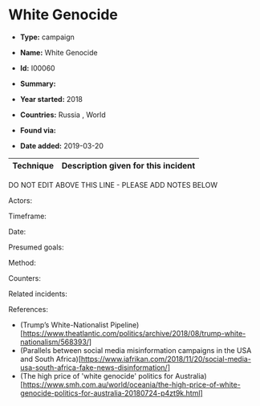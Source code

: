 # White Genocide

* **Type:** campaign

* **Name:** White Genocide

* **Id:** I00060

* **Summary:** 

* **Year started:** 2018

* **Countries:** Russia , World

* **Found via:** 

* **Date added:** 2019-03-20
 

| Technique | Description given for this incident |
| --------- | ------------------------- |


DO NOT EDIT ABOVE THIS LINE - PLEASE ADD NOTES BELOW

Actors: 

Timeframe:

Date: 

Presumed goals: 

Method: 

Counters:

Related incidents: 

References:
* (Trump’s White-Nationalist Pipeline)[https://www.theatlantic.com/politics/archive/2018/08/trump-white-nationalism/568393/] 
* (Parallels between social media misinformation campaigns in the USA and South Africa)[https://www.iafrikan.com/2018/11/20/social-media-usa-south-africa-fake-news-disinformation/]
* (The high price of 'white genocide' politics for Australia)[https://www.smh.com.au/world/oceania/the-high-price-of-white-genocide-politics-for-australia-20180724-p4zt9k.html]
